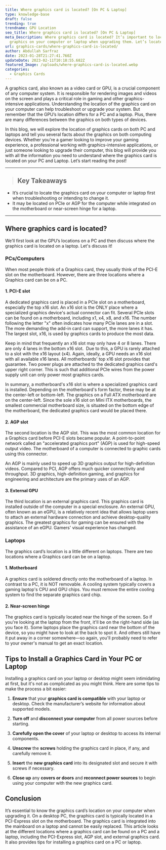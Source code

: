 ```yaml
---
title: Where graphics card is located? [On PC & Laptop]
type: knowledge-base
draft: false
trending: true
trendname: GPU Location
seo_title: Where graphics card is located? [On PC & Laptop]
meta_Description: Where graphics card is located? It’s important to locate the
  graphics on your computer or laptop when upgrading them. Let’s locate it!
url: graphics-cards/where-graphics-card-is-located/
author: Abdullah Sarfraz
date: 2023-01-28T21:27:41.760Z
updateDate: 2023-02-11T10:18:55.682Z
featured_Image: /uploads/where-graphics-card-is-located.webp
categories:
  - Graphics Cards
---
```

A graphics card, also known as a video card or GPU, is a crucial component of any computer system. It is responsible for rendering images and videos on the screen and plays a critical role in gaming and other graphics-intensive applications. Understanding the location of the graphics card on your computer can help troubleshoot or upgrade your system. But remember that the GPU’s location differs for a PC and a laptop. Plus, there are many differences between the graphics on both types of devices.

In this blog, we will explore the location of graphics cards on both PC and laptops and tell you several facts about the graphics on both computing devices. Whether you're a gamer looking to improve your gaming experience, a professional working with graphics-intensive applications, or just someone looking to upgrade their computer, this blog will provide you with all the information you need to understand where the graphics card is located on your PC and Laptop. Let’s start reading the post!

- - -

> ## Key Takeaways

* It’s crucial to locate the graphics card on your computer or laptop first when troubleshooting or intending to change it.
* It may be located on PCIe or AGP for the computer while integrated on the motherboard or near-screen hinge for a laptop. 

- - -

## Where graphics card is located?

We’ll first look at the GPU’s locations on a PC and then discuss where the graphics card is located on a laptop. Let's discuss it!

### PCs/Computers

When most people think of a Graphics card, they usually think of the PCI-E slot on the motherboard. However, there are three locations where a Graphics card can be on a PC.

#### 1. PCI-E slot

A dedicated graphics card is placed in a PCIe slot on a motherboard, especially the top x16 slot. An x16 slot is the ONLY place where a specialized graphics device's actual connector can fit. Several PCIe slots can be found on a motherboard, including x1, x4, x8, and x16. The number following the letter "x" often indicates how many PCIe lanes are in a slot. The more demanding the add-in card can support, the more lanes it has. The largest slot, x16, is used by graphics cards to produce the most data.

Keep in mind that frequently an x16 slot may only have 4 or 8 lanes. There are only 4 lanes in the bottom x16 slot.  Due to this, a GPU is rarely attached to a slot with the x16 layout (x4). Again, ideally, a GPU needs an x16 slot with all available x16 lanes. All motherboards' top x16 slot provides that guarantee. Two power plugs are attached to the dedicated graphics card's upper right corner. This is such that additional PCIe wires from the power supply unit can only power most graphics cards.

In summary, a motherboard's x16 slot is where a specialized graphics card is installed. Depending on the motherboard's form factor, these may be at the center-left or bottom-left. The graphics on a Full ATX motherboard are on the center-left. Since the sole x16 slot on Mini ITX motherboards, the smallest commercial motherboard size, is situated on the bottom edge of the motherboard, the dedicated graphics card would be placed there.

#### 2. AGP slot

The second location is the AGP slot. This was the most common location for a Graphics card before PCI-E slots became popular. A point-to-point network called an "accelerated graphics port" (AGP) is used for high-speed output video. The motherboard of a computer is connected to graphic cards using this connector. 

An AGP is mainly used to speed up 3D graphics output for high-definition videos. Compared to PCI, AGP offers much quicker connectivity and throughput. 3D graphics, high-definition gaming, and graphics for engineering and architecture are the primary uses of an AGP.

#### 3. External GPU

The third location is an external graphics card. This graphics card is installed outside of the computer in a special enclosure. An external GPU, often known as an eGPU, is a relatively recent idea that allows laptop users to attach an external hardware connection and achieve desktop-quality graphics. The greatest graphics for gaming can be ensured with the assistance of an eGPU. Gamers' visual experience has changed.

### Laptops

The graphics card’s location is a little different on laptops. There are two locations where a Graphics card can be on a laptop.

#### 1. Motherboard

A graphics card is soldered directly onto the motherboard of a laptop. In contrast to a PC, it is NOT removable. A cooling system typically covers a gaming laptop's CPU and GPU chips. You must remove the entire cooling system to find the separate graphics card chip.

#### 2. Near-screen hinge

The graphics card is typically located near the hinge of the screen. So if you're looking at the laptop from the front, it'll be on the right-hand side (as you face it). Some laptops place the graphics card near the bottom of the device, so you might have to look at the back to spot it. And others still have it put away in a corner somewhere—so again, you'll probably need to refer to your owner's manual to get an exact location.

## Tips to Install a Graphics Card in Your PC or Laptop

Installing a graphics card on your laptop or desktop might seem intimidating at first, but it's not as complicated as you might think. Here are some tips to make the process a bit easier:

1. **Ensure** that your **graphics card is compatible** with your laptop or desktop. Check the manufacturer’s website for information about supported models.


2. **Turn off** and **disconnect your computer** from all power sources before starting.


3. **Carefully open the cover** of your laptop or desktop to access its internal components.


4. **Unscrew** the **screws** holding the graphics card in place, if any, and carefully remove it.


5. **Insert** the **new graphics card** into its designated slot and secure it with screws if necessary.


6. **Close up** any **covers or doors** and **reconnect power sources** to begin using your computer with the new graphics card.

## Conclusion

It’s essential to know the graphics card’s location on your computer when upgrading it. On a desktop PC, the graphics card is typically located in a PCI-Express slot on the motherboard. The graphics card is integrated into the mainboard on a laptop and cannot be easily replaced. This article looks at the different locations where a graphics card can be found on a PC and a laptop, including the PCI-Express slot, AGP slot, and external graphics card. It also provides tips for installing a graphics card on a PC or laptop.